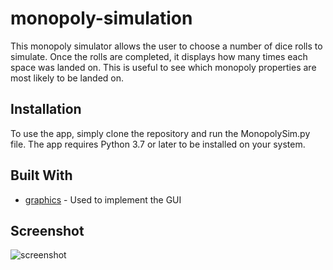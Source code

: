 # monopoly-simulation

This monopoly simulator allows the user to choose a number of dice rolls to simulate. Once the rolls are completed, it displays how many times each space was landed on. This is useful to see which monopoly properties are most likely to be landed on.

## Installation

To use the app, simply clone the repository and run the MonopolySim.py file. The app requires Python 3.7 or later to be installed on your system.

## Built With

* [graphics]([https://www.pygame.org/docs/](https://mcsp.wartburg.edu/zelle/python/graphics/graphics.pdf)) - Used to implement the GUI

## Screenshot
![screenshot](https://user-images.githubusercontent.com/59984623/236852271-1b62e02b-933f-453c-8e51-6bf70a1105d9.PNG)
